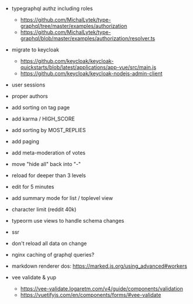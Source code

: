 - typegraphql authz including roles
  - https://github.com/MichalLytek/type-graphql/tree/master/examples/authorization
  - https://github.com/MichalLytek/type-graphql/blob/master/examples/authorization/resolver.ts
- migrate to keycloak
  - https://github.com/keycloak/keycloak-quickstarts/blob/latest/applications/app-vue/src/main.js
  - https://github.com/keycloak/keycloak-nodejs-admin-client

- user sessions
- proper authors

- add sorting on tag page
- add karma / HIGH_SCORE
- add sorting by MOST_REPLIES

- add paging
- add meta-moderation of votes
- move "hide all" back into "-"
- reload for deeper than 3 levels
- edit for 5 minutes

- add summary mode for list / toplevel view

- character limit (reddit 40k)
- typeorm use views to handle schema changes
- ssr
- don't reload all data on change
- nginx caching of graphql queries?
- markdown renderer dos: https://marked.js.org/using_advanced#workers
- vee validate & yup
  - https://vee-validate.logaretm.com/v4/guide/components/validation
  - https://vuetifyjs.com/en/components/forms/#vee-validate
